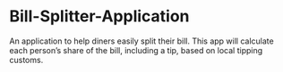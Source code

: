 # Bill-Splitter-Application
An application to help diners easily split their bill. This  app will calculate each person’s share of the bill, including a tip, based on local tipping customs.
